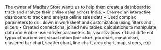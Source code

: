The owner of Madhav Store wants us to help them create a dashboard to track and analyze their online sales across India.
• Created an interactive dashboard to track and analyze online sales data
• Used complex parameters to drill down in worksheet and customization using filters and slicers
• Created connections, joined new tables, calculations to manipulate data and enable user-driven parameters for visualizations
• Used different types of customized visualization (bar chart, pie chart, donut chart, clustered bar chart, scatter chart, line chart, area chart, map, slicers, etc)
